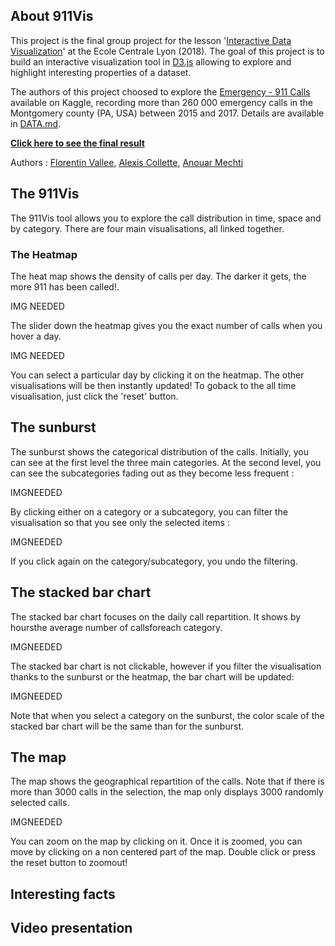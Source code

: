 ## About 911Vis

This project is the final group project for the lesson '[Interactive Data Visualization](https://github.com/LyonDataViz/MOS5.5-Dataviz)' at the Ecole Centrale Lyon (2018). The goal of this project is to build an interactive visualization tool in [D3.js](https://d3js.org/) allowing to explore and highlight interesting properties of a dataset. 

The authors of this project choosed to explore the [Emergency - 911 Calls]( https://www.kaggle.com/mchirico/montcoalert) available on Kaggle, recording more than 260 000 emergency calls in the Montgomery county (PA, USA) between 2015 and 2017. Details are available in [DATA.md](https://github.com/RenonDis/911Vis/blob/master/DATA.md).

**[Click here to see the final result](https://renondis.github.io/)**

Authors : [Florentin Vallee](https://github.com/RenonDis), [Alexis Collette](https://github.com/AlxClt), [Anouar Mechti]()

## The 911Vis

The 911Vis tool allows you to explore the call distribution in time, space and by category. There are four main visualisations, all linked together.

### The Heatmap

The heat map shows the density of calls per day. The darker it gets, the more 911 has been called!.

IMG NEEDED

The slider down the heatmap gives you the exact number of calls when you hover a day. 

IMG NEEDED

You can select a particular day by clicking it on the heatmap. The other visualisations will be then instantly updated! To goback to the all time visualisation, just click the 'reset' button. 

## The sunburst

The sunburst shows the categorical distribution of the calls. Initially, you can see at the first level the three main categories. At the second level, you can see the subcategories fading out as they become less frequent :

IMGNEEDED

By clicking either on a category or a subcategory, you can filter the visualisation so that you see only the selected items :

IMGNEEDED

If you click again on the category/subcategory, you undo the filtering. 

## The stacked bar chart

The stacked bar chart focuses on the daily call repartition. It shows by hoursthe average number of callsforeach category.

IMGNEEDED

The stacked bar chart is not clickable, however if you filter the visualisation thanks to the sunburst or the heatmap, the bar chart will be updated:

IMGNEEDED

Note that when you select a category on the sunburst, the color scale of the stacked bar chart will be the same than for the sunburst.

## The map

The map shows the geographical repartition of the calls. Note that if there is more than 3000 calls in the selection, the map only displays 3000 randomly selected calls.

IMGNEEDED

You can zoom on the map by clicking on it. Once it is zoomed, you can move by clicking on a non centered part of the map. Double click or press the reset button to zoomout! 


## Interesting facts

## Video presentation
